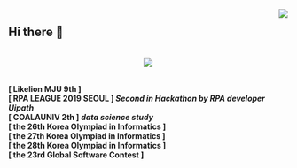 <div align="right">
<img src="https://komarev.com/ghpvc/?username=linho1150&&style=flat-square" align="right" />
</div>

## Hi there 👋
<br>
<div align="center">
  <img src="https://github-readme-stats.vercel.app/api/top-langs/?username=Linho1150&layout=compact" align="center"/>
</div>
<br>

<b>[ Likelion MJU 9th ] <b><br>
<b>[ RPA LEAGUE 2019 SEOUL ] _Second in Hackathon by RPA developer Uipath_<b><br>
<b>[ COALAUNIV 2th ] _data science study_<b><br>
<b>[ the 26th Korea Olympiad in Informatics ]<b><br>
<b>[ the 27th Korea Olympiad in Informatics ]<b><br>
<b>[ the 28th Korea Olympiad in Informatics ]<b><br>
<b>[ the 23rd Global Software Contest ]<b>

